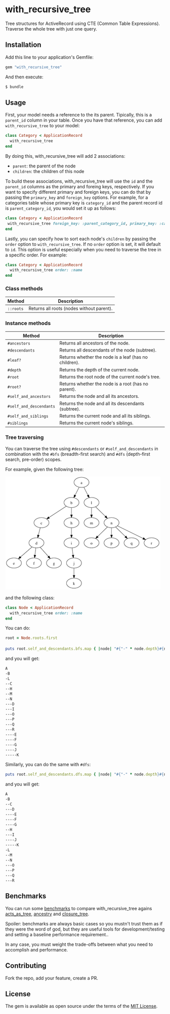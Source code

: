 # with_recursive_tree

Tree structures for ActiveRecord using CTE (Common Table Expressions). Traverse the whole tree with just one query.

## Installation

Add this line to your application's Gemfile:

```ruby
gem "with_recursive_tree"
```

And then execute:

```bash
$ bundle
```

## Usage

First, your model needs a reference to the its parent. Tipically, this is a `parent_id` column in your table. Once you have that reference, you can add `with_recursive_tree` to your model:

```ruby
class Category < ApplicationRecord
  with_recursive_tree
end
```

By doing this, with_recursive_tree will add 2 associations:

* `parent`: the parent of the node
* `children`: the children of this node

To build these associations, with_recursive_tree will use the `id` and the `parent_id` columns as the primary and foreing keys, respectively. If you want to specify different primary and foreign keys, you can do that by passing the `primary_key` and `foreign_key` options. For example, for a categories table whose primary key is `category_id` and the parent record id is `parent_category_id`, you would set it up as follows:

```ruby
class Category < ApplicationRecord
 with_recursive_tree foreign_key: :parent_category_id, primary_key: :category_id
end
```

Lastly, you can specify how to sort each node's `children` by passing the `order` option to `with_recursive_tree`. If no `order` option is set, it will default to `id`. This option is useful especially when you need to traverse the tree in a specific order. For example:

```ruby
class Category < ApplicationRecord
  with_recursive_tree order: :name
end
```

### Class methods

| Method | Description |
|--------|-------------|
| `::roots` | Returns all roots (nodes without parent). |

### Instance methods

| Method | Description |
|--------|-------------|
| `#ancestors` | Returns all ancestors of the node. |
| `#descendants` | Returns all descendants of the node (subtree). |
| `#leaf?` | Returns whether the node is a leaf (has no children). |
| `#depth` | Returns the depth of the current node. |
| `#root` | Returns the root node of the current node's tree. |
| `#root?` | Returns whether the node is a root (has no parent). |
| `#self_and_ancestors` | Returns the node and all its ancestors. |
| `#self_and_descendants` | Returns the node and all its descendants (subtree). |
| `#self_and_siblings` | Returns the current node and all its siblings. |
| `#siblings` | Returns the current node's siblings. |

### Tree traversing

You can traverse the tree using `#descendants` or `#self_and_descendants` in combination with the `#bfs` (breadth-first search) and `#dfs` (depth-first search, pre-order) scopes.

For example, given the following tree:

![sample tree](/assets/tree.png)

and the following class:

```ruby
class Node < ApplicationRecord
  with_recursive_tree order: :name
end
```

You can do:

```ruby
root = Node.roots.first

puts root.self_and_descendants.bfs.map { |node| "#{"-" * node.depth}#{node.name}" }
```

and you will get:

```
A
-B
-L
--C
--H
--M
--N
---D
---I
---O
---P
---Q
---R
----E
----F
----G
----J
-----K
```

Similarly, you can do the same with `#dfs`:

```ruby
puts root.self_and_descendants.dfs.map { |node| "#{"-" * node.depth}#{node.name}" }
```

and you will get:

```
A
-B
--C
---D
----E
----F
----G
--H
---I
----J
-----K
-L
--M
--N
---O
---P
---Q
---R
```

## Benchmarks

You can run some [benchmarks](/benchmarks/benchmark.rb) to compare with_recursive_tree agains [acts_as_tree](https://github.com/amerine/acts_as_tree), [ancestry](https://github.com/stefankroes/ancestry/) and [closure_tree](https://github.com/ClosureTree/closure_tree).

Spoiler: benchmarks are always basic cases so you mustn't trust them as if they were the word of god, but they are useful tools for development/testing and setting a baseline performance requirement..

In any case, you must weight the trade-offs between what you need to accomplish and performance.

## Contributing

Fork the repo, add your feature, create a PR.

## License

The gem is available as open source under the terms of the [MIT License](https://opensource.org/licenses/MIT).
